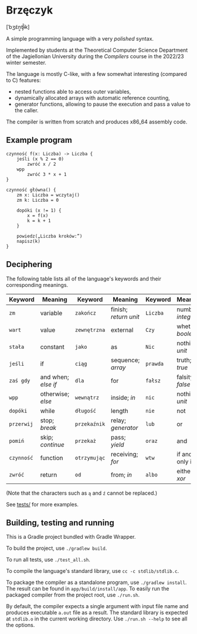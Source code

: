 # Brzęczyk

[ˈbʒɛ̃n͇ʧ̑ɨk]

A simple programming language with a very *polished* syntax.

Implemented by students at the Theoretical Computer Science Department of the Jagiellonian University
during the *Compilers* course in the 2022/23 winter semester.

The language is mostly C-like, with a few somewhat interesting (compared to C) features:

- nested functions able to access outer variables,
- dynamically allocated arrays with automatic reference counting,
- generator functions, allowing to pause the execution and pass a value to the caller.

The compiler is written from scratch and produces x86_64 assembly code.

## Example program

```
czynność f(x: Liczba) -> Liczba {
    jeśli (x % 2 == 0)
        zwróć x / 2
    wpp
        zwróć 3 * x + 1
}

czynność główna() {
    zm x: Liczba = wczytaj()
    zm k: Liczba = 0

    dopóki (x != 1) {
        x = f(x)
        k = k + 1
    }

    powiedz(„Liczba kroków:”)
    napisz(k)
}
```

## Deciphering

The following table lists all of the language's keywords and their corresponding meanings.

Keyword    | Meaning             | Keyword      | Meaning               | Keyword  | Meaning
-----------|---------------------|--------------|-----------------------|----------|--------------------
`zm`       | variable            | `zakończ`    | finish; *return unit* | `Liczba` | number; *integer*
`wart`     | value               | `zewnętrzna` | external              | `Czy`    | whether; *boolean*
`stała`    | constant            | `jako`       | as                    | `Nic`    | nothing; *unit*
`jeśli`    | if                  | `ciąg`       | sequence; *array*     | `prawda` | truth; *true*
`zaś gdy`  | and when; *else if* | `dla`        | for                   | `fałsz`  | falsity; *false*
`wpp`      | otherwise; *else*   | `wewnątrz`   | inside; *in*          | `nic`    | nothing; *unit*
`dopóki`   | while               | `długość`    | length                | `nie`    | not
`przerwij` | stop; *break*       | `przekaźnik` | relay; *generator*    | `lub`    | or
`pomiń`    | skip; *continue*    | `przekaż`    | pass; *yield*         | `oraz`   | and
`czynność` | function            | `otrzymując` | receiving; *for*      | `wtw`    | if and only if
`zwróć`    | return              | `od`         | from; *in*            | `albo`   | either; *xor*

(Note that the characters such as `ą` and `ź` cannot be replaced.)

See [tests/](tests/) for more examples.

## Building, testing and running

This is a Gradle project bundled with Gradle Wrapper.

To build the project, use `./gradlew build`.

To run all tests, use `./test_all.sh`.

To compile the language's standard library, use `cc -c stdlib/stdlib.c`.

To package the compiler as a standalone program, use `./gradlew install`.
The result can be found in `app/build/install/app`.
To easily run the packaged compiler from the project root, use `./run.sh`.

By default, the compiler expects a single argument with input file name and produces executable `a.out` file as a result.
The standard library is expected at `stdlib.o` in the current working directory.
Use `./run.sh --help` to see all the options.
